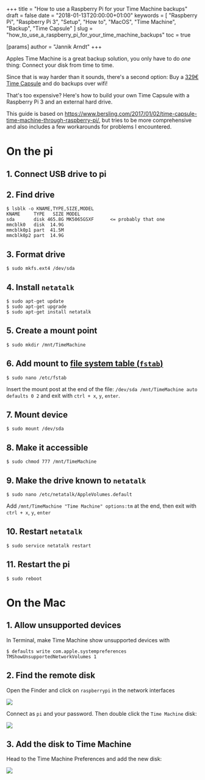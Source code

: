 +++
title = "How to use a Raspberry Pi for your Time Machine backups"
draft = false
date = "2018-01-13T20:00:00+01:00"
keywords = [ "Raspberry Pi", "Raspberry Pi 3", "Setup", "How to", "MacOS", "Time Machine", "Backup", "Time Capsule" ]
slug = "how_to_use_a_raspberry_pi_for_your_time_machine_backups"
toc = true

[params]
  author = "Jannik Arndt"
+++

Apples Time Machine is a great backup solution, you only have to do _one_ thing: Connect your disk from time to time.

Since that is way harder than it sounds, there's a second option: Buy a [329€ Time Capsule](https://www.apple.com/de/shop/product/ME177Z/A) and do backups over wifi!

That's too expensive? Here's how to build your own Time Capsule with a Raspberry Pi 3 and an external hard drive.

<!--more-->

This guide is based on <https://www.bersling.com/2017/01/02/time-capsule-time-machine-through-raspberry-pi/>, but tries to be more comprehensive and also includes a few workarounds for problems I encountered.

# On the pi

## 1. Connect USB drive to pi

## 2. Find drive

```shell
$ lsblk -o KNAME,TYPE,SIZE,MODEL
KNAME     TYPE   SIZE MODEL
sda       disk 465.8G MK5065GSXF      <= probably that one
mmcblk0   disk  14.9G
mmcblk0p1 part  41.5M
mmcblk0p2 part  14.9G
```

## 3. Format drive

```shell
$ sudo mkfs.ext4 /dev/sda
```

## 4. Install `netatalk`

```shell
$ sudo apt-get update
$ sudo apt-get upgrade
$ sudo apt-get install netatalk
```

## 5. Create a mount point

```shell
$ sudo mkdir /mnt/TimeMachine
```

## 6. Add mount to [file system table (`fstab`)](https://en.wikipedia.org/wiki/Fstab)

```shell
$ sudo nano /etc/fstab
```

Insert the mount post at the end of the file:
`/dev/sda /mnt/TimeMachine auto defaults 0 2`
and exit with `ctrl + x`, `y`, `enter`.

## 7. Mount device

```shell
$ sudo mount /dev/sda
```

## 8. Make it accessible

```shell
$ sudo chmod 777 /mnt/TimeMachine
```

## 9. Make the drive known to `netatalk`

```shell
$ sudo nano /etc/netatalk/AppleVolumes.default
```

Add `/mnt/TimeMachine "Time Machine" options:tm` at the end, then exit with `ctrl + x`, `y`, `enter`

## 10. Restart `netatalk`

```shell
$ sudo service netatalk restart
```

## 11. Restart the pi

```shell
$ sudo reboot
```

# On the Mac

## 1. Allow unsupported devices

In Terminal, make Time Machine show unsupported devices with

```shell
$ defaults write com.apple.systempreferences TMShowUnsupportedNetworkVolumes 1
```

## 2. Find the remote disk

Open the Finder and click on `raspberrypi` in the network interfaces

![](../pi/finder_connect.png)

Connect as `pi` and your password. Then double click the `Time Machine` disk:

![](../pi/finder_connect_2.png)

## 3. Add the disk to Time Machine

Head to the Time Machine Preferences and add the new disk:

![](../pi/time_machine_new_disk.png)